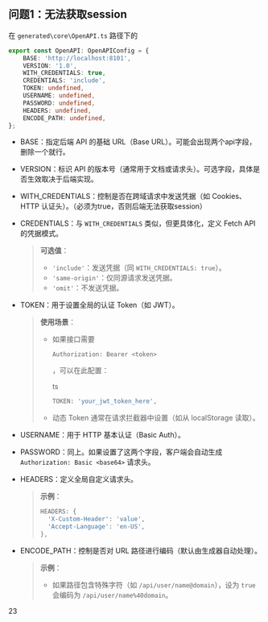 ## 问题1：无法获取session

在 `generated\core\OpenAPI.ts` 路径下的

```typescript
export const OpenAPI: OpenAPIConfig = {
    BASE: 'http://localhost:8101',
    VERSION: '1.0',
    WITH_CREDENTIALS: true,
    CREDENTIALS: 'include',
    TOKEN: undefined,
    USERNAME: undefined,
    PASSWORD: undefined,
    HEADERS: undefined,
    ENCODE_PATH: undefined,
};
```

+ BASE：指定后端 API 的基础 URL（Base URL）。可能会出现两个api字段，删除一个就行。

+ VERSION：标识 API 的版本号（通常用于文档或请求头）。可选字段，具体是否生效取决于后端实现。

+ WITH_CREDENTIALS：控制是否在跨域请求中发送凭据（如 Cookies、HTTP 认证头）。（必须为true，否则后端无法获取session）

+ CREDENTIALS：与 `WITH_CREDENTIALS` 类似，但更具体化，定义 Fetch API 的凭据模式。

  > **可选值**：
  >
  > - `'include'`：发送凭据（同 `WITH_CREDENTIALS: true`）。
  > - `'same-origin'`：仅同源请求发送凭据。
  > - `'omit'`：不发送凭据。

+ TOKEN：用于设置全局的认证 Token（如 JWT）。

  > **使用场景**：
  >
  > - 如果接口需要 
  >
  >   ```
  >   Authorization: Bearer <token>
  >   ```
  >
  >   ，可以在此配置：
  >
  >   ts
  >
  >   ```ts
  >   TOKEN: 'your_jwt_token_here',
  >   ```
  >
  > - 动态 Token 通常在请求拦截器中设置（如从 localStorage 读取）。

+ USERNAME：用于 HTTP 基本认证（Basic Auth）。

+ PASSWORD：同上。如果设置了这两个字段，客户端会自动生成 `Authorization: Basic <base64>` 请求头。

+ HEADERS：定义全局自定义请求头。

  > **示例**：
  >
  > ```ts
  > HEADERS: {
  >   'X-Custom-Header': 'value',
  >   'Accept-Language': 'en-US',
  > },
  > ```

+ ENCODE_PATH：控制是否对 URL 路径进行编码（默认由生成器自动处理）。

  > **示例**：
  >
  > - 如果路径包含特殊字符（如 `/api/user/name@domain`），设为 `true` 会编码为 `/api/user/name%40domain`。





23